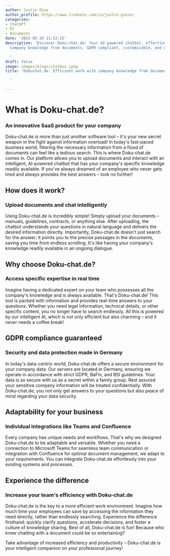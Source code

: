 ```yaml
---
author: Justin Güse
author_profile: https://www.linkedin.com/in/justin-guese/
categories:
- ChatGPT
- KI
- Documents
date: '2022-05-20 11:52:25'
description: 'Discover Doku-chat.de: Your AI-powered chatbot, effectively delivering
  company knowledge from documents. GDPR compliant, customizable, and easy to use!

  '
draft: false
image: images/blogs/chatbox.jpeg
title: 'Dokuchat.de: Efficient work with company knowledge from documents

  '

---
```

# What is Doku-chat.de?
### An innovative SaaS product for your company

Doku-chat.de is more than just another software tool – it's your new secret weapon in the fight against information overload! In today's fast-paced business world, filtering the necessary information from a flood of documents can feel like a tedious search. This is where Doku-chat.de comes in. Our platform allows you to upload documents and interact with an intelligent, AI-powered chatbot that has your company's specific knowledge readily available. If you've always dreamed of an employee who never gets tired and always provides the best answers – look no further!

## How does it work?
### Upload documents and chat intelligently

Using Doku-chat.de is incredibly simple! Simply upload your documents – manuals, guidelines, contracts, or anything else. After uploading, the chatbot understands your questions in natural language and delivers the desired information directly. Importantly, Doku-chat.de doesn't just search for the answer; it points you to the precise passages in the documents, saving you time from endless scrolling. It's like having your company's knowledge readily available in an ongoing dialogue.


## Why choose Doku-chat.de?
### Access specific expertise in real time

Imagine having a dedicated expert on your team who possesses all the company's knowledge and is always available. That's Doku-chat.de! This tool is packed with information and provides real-time answers to your questions. Whether you need legal information, technical details, or other specific content, you no longer have to search endlessly.  All this is powered by our intelligent AI, which is not only efficient but also charming – and it never needs a coffee break!


## GDPR compliance guaranteed
### Security and data protection made in Germany

In today's data-centric world, Doku-chat.de offers a secure environment for your company data. Our servers are located in Germany, ensuring we operate in accordance with strict GDPR, BaFin, and BSI guidelines.  Your data is as secure with us as a secret within a family group.  Rest assured your sensitive company information will be treated confidentially. With Doku-chat.de, you not only get answers to your questions but also peace of mind regarding your data security.


## Adaptability for your business
### Individual integrations like Teams and Confluence

Every company has unique needs and workflows. That's why we designed Doku-chat.de to be adaptable and versatile. Whether you need a connection to Microsoft Teams for seamless team communication or integration with Confluence for optimal document management, we adapt to your requirements. You can integrate Doku-chat.de effortlessly into your existing systems and processes.


## Experience the difference
### Increase your team's efficiency with Doku-chat.de

Doku-chat.de is the key to a more efficient work environment. Imagine how much time your employees can save by accessing the information they need directly, rather than endlessly searching. Experience the difference firsthand: quickly clarify questions, accelerate decisions, and foster a culture of knowledge sharing.  Best of all, Doku-chat.de is fun! Because who knew chatting with a document could be so entertaining?

Take advantage of increased efficiency and productivity – Doku-chat.de is your intelligent companion on your professional journey!
